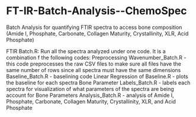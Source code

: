 # FT-IR-Batch-Analysis--ChemoSpec
Batch Analysis for quantifying FTIR spectra to access bone composition (Amide I, Phosphate, Carbonate, Collagen Maturity, Crystallinity, XLR, Acid Phosphate)

FTIR Batch.R: Run all the spectra analyzed under one code. It is a combination f the following codes:
Preprocessing Wavenumber_Batch.R - this code preprocesses the raw CSV files to make sure all files have the same number of rows since all spectra must have the same dimensions
Baseline_Batch.R - baselining code 
Linear Regression of Baseline.R - plots the baseline for each spectra 
Bone Parameter Labels_Batch.R - labels each spectra for visualization of what parameters of the spectra are being account for
Bone Parameters Analysis_Batch.R - analysis of Amide I, Phosphate, Carbonate, Collagen Maturity, Crystallinity, XLR, and Acid Phosphate


